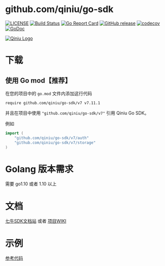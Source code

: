 github.com/qiniu/go-sdk
===============

[![LICENSE](https://img.shields.io/github/license/qiniu/go-sdk.svg)](https://github.com/qiniu/go-sdk/blob/master/LICENSE)
[![Build Status](https://github.com/qiniu/go-sdk/workflows/Run%20Test%20Cases/badge.svg)](https://github.com/qiniu/go-sdk/actions)
[![Go Report Card](https://goreportcard.com/badge/github.com/qiniu/go-sdk)](https://goreportcard.com/report/github.com/qiniu/go-sdk)
[![GitHub release](https://img.shields.io/github/v/tag/qiniu/go-sdk.svg?label=release)](https://github.com/qiniu/go-sdk/releases)
[![codecov](https://codecov.io/gh/qiniu/go-sdk/branch/master/graph/badge.svg)](https://codecov.io/gh/qiniu/go-sdk)
[![GoDoc](https://godoc.org/github.com/qiniu/go-sdk?status.svg)](https://godoc.org/github.com/qiniu/go-sdk)

[![Qiniu Logo](http://open.qiniudn.com/logo.png)](http://qiniu.com/)

# 下载

## 使用 Go mod【推荐】

在您的项目中的 `go.mod` 文件内添加这行代码

```
require github.com/qiniu/go-sdk/v7 v7.11.1
```

并且在项目中使用 `"github.com/qiniu/go-sdk/v7"` 引用 Qiniu Go SDK。

例如

```go
import (
    "github.com/qiniu/go-sdk/v7/auth"
    "github.com/qiniu/go-sdk/v7/storage"
)
```

# Golang 版本需求

需要 go1.10 或者 1.10 以上

#  文档

[七牛SDK文档站](https://developer.qiniu.com/kodo/sdk/1238/go) 或者 [项目WIKI](https://github.com/qiniu/go-sdk/wiki)

# 示例

[参考代码](https://github.com/qiniu/go-sdk/tree/master/examples)
